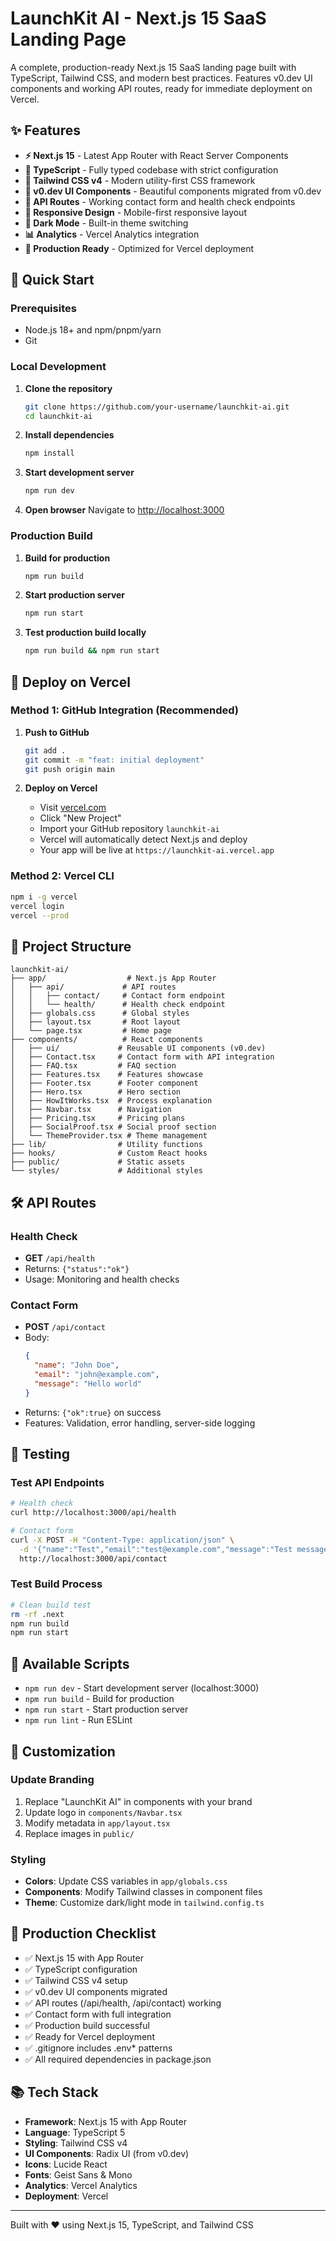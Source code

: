 # LaunchKit AI - Next.js 15 SaaS Landing Page

A complete, production-ready Next.js 15 SaaS landing page built with TypeScript, Tailwind CSS, and modern best practices. Features v0.dev UI components and working API routes, ready for immediate deployment on Vercel.

## ✨ Features

- **⚡ Next.js 15** - Latest App Router with React Server Components
- **🔷 TypeScript** - Fully typed codebase with strict configuration
- **🎨 Tailwind CSS v4** - Modern utility-first CSS framework
- **🧩 v0.dev UI Components** - Beautiful components migrated from v0.dev
- **🔌 API Routes** - Working contact form and health check endpoints
- **📱 Responsive Design** - Mobile-first responsive layout
- **🌙 Dark Mode** - Built-in theme switching
- **📊 Analytics** - Vercel Analytics integration
- **🚀 Production Ready** - Optimized for Vercel deployment

## 🚀 Quick Start

### Prerequisites

- Node.js 18+ and npm/pnpm/yarn
- Git

### Local Development

1. **Clone the repository**

   ```bash
   git clone https://github.com/your-username/launchkit-ai.git
   cd launchkit-ai
   ```

2. **Install dependencies**

   ```bash
   npm install
   ```

3. **Start development server**

   ```bash
   npm run dev
   ```

4. **Open browser**
   Navigate to [http://localhost:3000](http://localhost:3000)

### Production Build

1. **Build for production**

   ```bash
   npm run build
   ```

2. **Start production server**

   ```bash
   npm run start
   ```

3. **Test production build locally**
   ```bash
   npm run build && npm run start
   ```

## 🚀 Deploy on Vercel

### Method 1: GitHub Integration (Recommended)

1. **Push to GitHub**

   ```bash
   git add .
   git commit -m "feat: initial deployment"
   git push origin main
   ```

2. **Deploy on Vercel**
   - Visit [vercel.com](https://vercel.com)
   - Click "New Project"
   - Import your GitHub repository `launchkit-ai`
   - Vercel will automatically detect Next.js and deploy
   - Your app will be live at `https://launchkit-ai.vercel.app`

### Method 2: Vercel CLI

```bash
npm i -g vercel
vercel login
vercel --prod
```

## 📁 Project Structure

```
launchkit-ai/
├── app/                  # Next.js App Router
│   ├── api/             # API routes
│   │   ├── contact/     # Contact form endpoint
│   │   └── health/      # Health check endpoint
│   ├── globals.css      # Global styles
│   ├── layout.tsx       # Root layout
│   └── page.tsx         # Home page
├── components/          # React components
│   ├── ui/             # Reusable UI components (v0.dev)
│   ├── Contact.tsx     # Contact form with API integration
│   ├── FAQ.tsx         # FAQ section
│   ├── Features.tsx    # Features showcase
│   ├── Footer.tsx      # Footer component
│   ├── Hero.tsx        # Hero section
│   ├── HowItWorks.tsx  # Process explanation
│   ├── Navbar.tsx      # Navigation
│   ├── Pricing.tsx     # Pricing plans
│   ├── SocialProof.tsx # Social proof section
│   └── ThemeProvider.tsx # Theme management
├── lib/                # Utility functions
├── hooks/              # Custom React hooks
├── public/             # Static assets
└── styles/             # Additional styles
```

## 🛠️ API Routes

### Health Check

- **GET** `/api/health`
- Returns: `{"status":"ok"}`
- Usage: Monitoring and health checks

### Contact Form

- **POST** `/api/contact`
- Body:
  ```json
  {
    "name": "John Doe",
    "email": "john@example.com",
    "message": "Hello world"
  }
  ```
- Returns: `{"ok":true}` on success
- Features: Validation, error handling, server-side logging

## 🧪 Testing

### Test API Endpoints

```bash
# Health check
curl http://localhost:3000/api/health

# Contact form
curl -X POST -H "Content-Type: application/json" \
  -d '{"name":"Test","email":"test@example.com","message":"Test message"}' \
  http://localhost:3000/api/contact
```

### Test Build Process

```bash
# Clean build test
rm -rf .next
npm run build
npm run start
```

## 📝 Available Scripts

- `npm run dev` - Start development server (localhost:3000)
- `npm run build` - Build for production
- `npm run start` - Start production server
- `npm run lint` - Run ESLint

## 🎨 Customization

### Update Branding

1. Replace "LaunchKit AI" in components with your brand
2. Update logo in `components/Navbar.tsx`
3. Modify metadata in `app/layout.tsx`
4. Replace images in `public/`

### Styling

- **Colors**: Update CSS variables in `app/globals.css`
- **Components**: Modify Tailwind classes in component files
- **Theme**: Customize dark/light mode in `tailwind.config.ts`

## 🚀 Production Checklist

- ✅ Next.js 15 with App Router
- ✅ TypeScript configuration
- ✅ Tailwind CSS v4 setup
- ✅ v0.dev UI components migrated
- ✅ API routes (/api/health, /api/contact) working
- ✅ Contact form with full integration
- ✅ Production build successful
- ✅ Ready for Vercel deployment
- ✅ .gitignore includes .env\* patterns
- ✅ All required dependencies in package.json

## 📚 Tech Stack

- **Framework**: Next.js 15 with App Router
- **Language**: TypeScript 5
- **Styling**: Tailwind CSS v4
- **UI Components**: Radix UI (from v0.dev)
- **Icons**: Lucide React
- **Fonts**: Geist Sans & Mono
- **Analytics**: Vercel Analytics
- **Deployment**: Vercel

---

Built with ❤️ using Next.js 15, TypeScript, and Tailwind CSS
